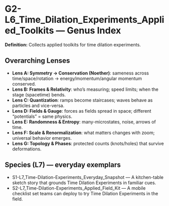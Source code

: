 # G2-L6_Time_Dilation_Experiments_Applied_Toolkits — Genus Index
**Definition:** Collects applied toolkits for time dilation experiments.

## Overarching Lenses

- **Lens A: Symmetry -> Conservation (Noether)**: sameness across time/space/rotation → energy/momentum/angular momentum conserved.
- **Lens B: Frames & Relativity**: who’s measuring; speed limits; when the stage (spacetime) bends.
- **Lens C: Quantization**: ramps become staircases; waves behave as particles and vice-versa.
- **Lens D: Fields & Gauge**: forces as fields spread in space; different “potentials” = same physics.
- **Lens E: Randomness & Entropy**: many-microstates, noise, arrows of time.
- **Lens F: Scale & Renormalization**: what matters changes with zoom; universal behavior emerges.
- **Lens G: Topology & Phases**: protected counts (knots/holes) that survive deformations.

## Species (L7) — everyday exemplars
- S1-L7_Time-Dilation-Experiments_Everyday_Snapshot — A kitchen-table sketch story that grounds Time Dilation Experiments in familiar cues.
- S2-L7_Time-Dilation-Experiments_Applied_Field_Kit — A mobile checklist set teams can deploy to try Time Dilation Experiments in the field.
